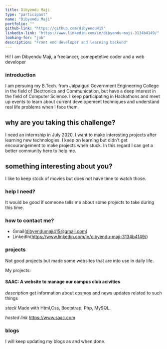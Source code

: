 ```yaml
---
title: Dibyendu Maji
type: "participant"
name: "Dibyendu Maji"
portfolio: ""
github-link: "https://github.com/dibyendu415"
linkedin-link: "https://www.linkedin.com/in/dibyendu-maji-3134b4149/"
looking-for: "job"
description: "Front end developer and learning backend"
---
```


Hi! I am Dibyendu Maji, a freelancer, comepetetive coder and a web developer

### introduction

I am persuing my B.Tech. from Jalpaiguri Government Engineering College in the field of Electronics and Communication, but have a deep interest in the field of Computer Science.
I keep participating in Hackathons and meet up events to learn about current developement techniques and understand real life problems when I face them.

## why are you taking this challenge?

I need an internship in July 2020.
I want to make interesting projects after learning new technologies.
I keep on learning but didn't get encourangement to make projects when stuck. In this regard I can get a better community here to help me. 

## something interesting about you?

I like to keep stock of movies but does not have time to watch those. 

### help I need?

It would be good if someone tells me about some projects to take during this time.

### how to contact me?

- Gmail(dibyendumaji415@gmail.com)
- LinkedIn(https://www.linkedin.com/in/dibyendu-maji-3134b4149/)

### projects

Not good projects but made some websites that are into use in daily life.

My projects:

#### SAAC: A website to manage our campus club acivities

_description_ get information about cosmos and news updates related to such things

_stack_ Made with Html,Css, Bootstrap, Php, MySQL. 

_hosted link_ https://www.saac.com

### blogs

I will keep updating my blogs as and when done.
